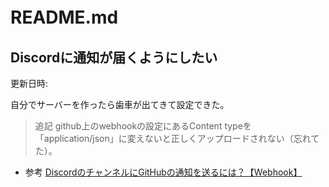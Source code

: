 # README.md　
## Discordに通知が届くようにしたい

更新日時:

自分でサーバーを作ったら歯車が出てきて設定できた。

> 追記
> github上のwebhookの設定にあるContent typeを「application/json」に変えないと正しくアップロードされない（忘れてた）。 

- 参考
[DiscordのチャンネルにGitHubの通知を送るには？【Webhook】](https://mekurun.com/tips/discord-github/)
